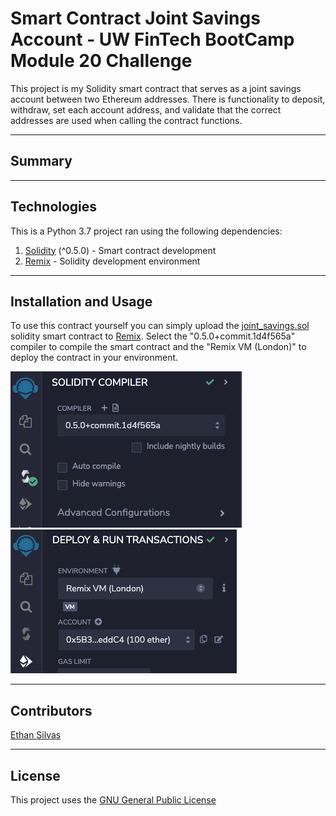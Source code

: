 # Smart Contract Joint Savings Account - UW FinTech BootCamp Module 20 Challenge

This project is my Solidity smart contract that serves as a joint savings account between two Ethereum addresses. There is functionality to deposit, withdraw, set each account address, and validate that the correct addresses are used when calling the contract functions. 

---

## Summary



---

## Technologies

This is a Python 3.7 project ran using the following dependencies:
1. [Solidity](https://soliditylang.org/) (^0.5.0) - Smart contract development
2. [Remix](https://remix.ethereum.org/) - Solidity development environment

---

## Installation and Usage

To use this contract yourself you can simply upload the [joint_savings.sol](./joint_savings.sol) solidity smart contract to [Remix](https://remix.ethereum.org/). Select the "0.5.0+commit.1d4f565a" compiler to compile the smart contract and the "Remix VM (London)" to deploy the contract in your environment. 

![Compile with 0.5.0+commit.1d4f565a compiler](./Resources/compile.png)
![Deploy on Remix VM (London) EVM](./Resources/deploy.png)

---

## Contributors

[Ethan Silvas](https://github.com/ethansilvas)

---

## License

This project uses the [GNU General Public License](https://choosealicense.com/licenses/gpl-3.0/)